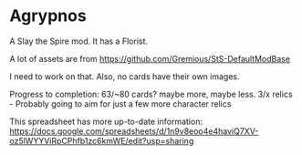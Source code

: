 # Agrypnos
A Slay the Spire mod. It has a Florist.




A lot of assets are from https://github.com/Gremious/StS-DefaultModBase

I need to work on that.
Also, no cards have their own images.


Progress to completion:
63/~80 cards? maybe more, maybe less.
3/x relics - Probably going to aim for just a few more character relics

This spreadsheet has more up-to-date information: https://docs.google.com/spreadsheets/d/1n9v8eoo4e4haviQ7XV-oz5lWYYViRpCPhfb1zc6kmWE/edit?usp=sharing
